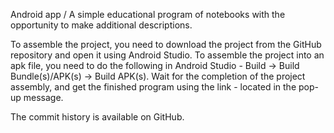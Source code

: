 Android app / A simple educational program of notebooks with the opportunity to make additional descriptions.

To assemble the project, you need to download the project from the GitHub repository and open it using Android Studio. 
To assemble the project into an apk file, you need to do the following in Android Studio - Build -> Build Bundle(s)/APK(s) -> Build APK(s).  Wait for the completion of the project assembly, and get the finished program using the link - located in the pop-up message. 

The commit history is available on GitHub.